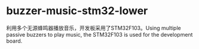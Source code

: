 # buzzer-music-stm32-lower
利用多个无源蜂鸣器播放音乐，开发板采用了STM32F103。Using multiple passive buzzers to play music, the STM32F103 is used for the development board.
